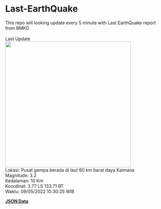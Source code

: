 # Last-EarthQuake
This repo will looking update every 5 minute with Last EarthQuake report from BMKG
<br>
<br>
Last Update
<br>
<img src="https://ews.bmkg.go.id/TEWS/data/20220509103025.mmi.jpg" width="400"/>
<br>
Lokasi: Pusat gempa berada di laut 60 km barat daya Kaimana <br>
Magnitude: 3.2 <br>
Kedalaman: 10 Km <br>
Koordinat: 3.77 LS 133.71 BT <br>
Waktu: 09/05/2022 10:30:25 WIB <br>

<a href="./data/data.json">**JSON Data**</a>
